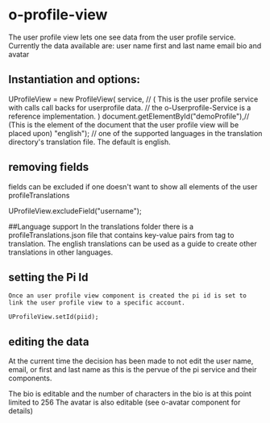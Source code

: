 # o-profile-view

The user profile view lets one see data from the user profile service.  
Currently the data available are:
  user name
  first and last name
  email
  bio
  and avatar


## Instantiation and options:
  UProfileView = new ProfileView(
    service,    // ( This is the user profile service with calls  call backs for userprofile data.
                // the o-Userprofile-Service is a reference implementation.  )
    document.getElementById("demoProfile"),// (This is the element of the document that the user profile view  will be placed upon)
    "english");  // one of the supported languages in the translation directory's translation file.  The default is english.

## removing fields
  fields can be excluded if one doesn't want to show all elements of the user profileTranslations

  UProfileView.excludeField("username");

##Language support
  In the translations folder there is a profileTranslations.json file that contains key-value pairs from tag to translation.  The english translations can be used as a guide to create other translations in other languages.

## setting the Pi Id
    Once an user profile view component is created the pi id is set to link the user profile view to a specific account.

    UProfileView.setId(piid);

## editing the data
  At the current time the decision has been made to not edit the user name, email, or first and last name as this is the pervue of the pi service and their components.

  The bio is editable and the number of characters in the bio is at this point limited to 256
  The avatar is also editable (see o-avatar component for details)
